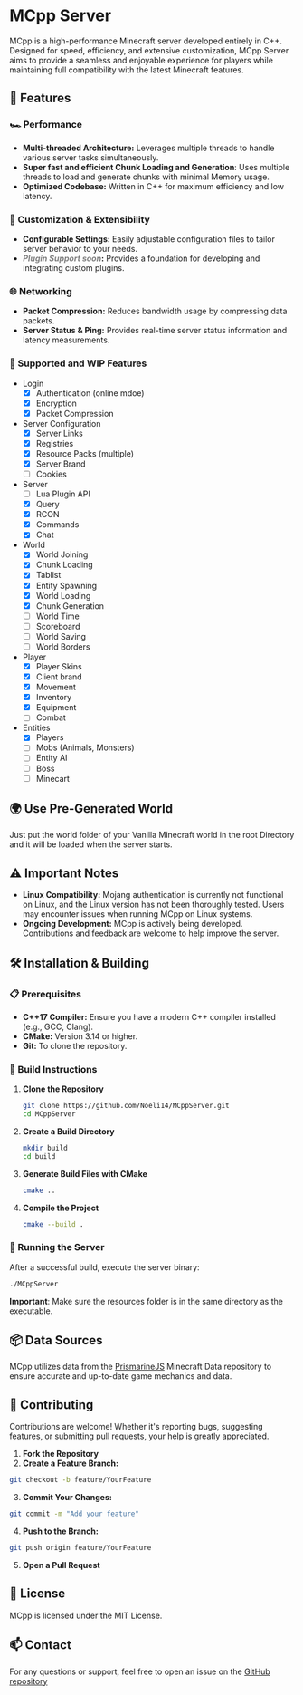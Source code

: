 # MCpp Server

MCpp is a high-performance Minecraft server developed entirely in C++. Designed for speed, efficiency, and extensive customization, MCpp Server aims to provide a seamless and enjoyable experience for players while maintaining full compatibility with the latest Minecraft features.

## 🚀 Features

### 🏎️ Performance
- **Multi-threaded Architecture:** Leverages multiple threads to handle various server tasks simultaneously.
- **Super fast and efficient Chunk Loading and Generation**: Uses multiple threads to load and generate chunks with minimal Memory usage.
- **Optimized Codebase:** Written in C++ for maximum efficiency and low latency.

### 🔧 Customization & Extensibility
- **Configurable Settings:** Easily adjustable configuration files to tailor server behavior to your needs.
- **<span style="color:gray">*Plugin Support soon*</span>:** Provides a foundation for developing and integrating custom plugins.

### 🌐 Networking
- **Packet Compression:** Reduces bandwidth usage by compressing data packets.
- **Server Status & Ping:** Provides real-time server status information and latency measurements.

### 🧩 Supported and WIP Features
- Login
    - [x] Authentication (online mdoe)
    - [x] Encryption
    - [x] Packet Compression
- Server Configuration
    - [x] Server Links
    - [x] Registries
    - [x] Resource Packs (multiple)
    - [x] Server Brand
    - [ ] Cookies
- Server
    - [ ] Lua Plugin API
    - [x] Query
    - [x] RCON
    - [x] Commands
    - [x] Chat
- World
    - [x] World Joining
    - [x] Chunk Loading
    - [x] Tablist
    - [x] Entity Spawning
    - [x] World Loading
    - [x] Chunk Generation
    - [ ] World Time
    - [ ] Scoreboard
    - [ ] World Saving
    - [ ] World Borders
- Player
    - [x] Player Skins
    - [x] Client brand
    - [x] Movement
    - [x] Inventory
    - [x] Equipment
    - [ ] Combat
- Entities
    - [x] Players
    - [ ] Mobs (Animals, Monsters)
    - [ ] Entity AI
    - [ ] Boss
    - [ ] Minecart

## 🌍 Use Pre-Generated World
Just put the world folder of your Vanilla Minecraft world in the root Directory and it will be loaded when the server starts.

## ⚠️ Important Notes
- **Linux Compatibility:** Mojang authentication is currently not functional on Linux, and the Linux version has not been thoroughly tested. Users may encounter issues when running MCpp on Linux systems.
- **Ongoing Development:** MCpp is actively being developed. Contributions and feedback are welcome to help improve the server.

## 🛠️ Installation & Building

### 📋 Prerequisites
- **C++17 Compiler:** Ensure you have a modern C++ compiler installed (e.g., GCC, Clang).
- **CMake:** Version 3.14 or higher.
- **Git:** To clone the repository.

### 🔧 Build Instructions

1. **Clone the Repository**
    ```bash
    git clone https://github.com/Noeli14/MCppServer.git
    cd MCppServer
    ```

2. **Create a Build Directory**
    ```bash
    mkdir build
    cd build
    ```

3. **Generate Build Files with CMake**
    ```bash
    cmake ..
    ```

4. **Compile the Project**
    ```bash
    cmake --build .
    ```

### 🚀 Running the Server
After a successful build, execute the server binary:
```bash
./MCppServer
   ```
**Important**: Make sure the resources folder is in the same directory as the executable.

## 📦 Data Sources
MCpp utilizes data from the [PrismarineJS](https://github.com/PrismarineJS/minecraft-data) Minecraft Data repository to ensure accurate and up-to-date game mechanics and data.

## 🤝 Contributing
Contributions are welcome! Whether it's reporting bugs, suggesting features, or submitting pull requests, your help is greatly appreciated.
1. **Fork the Repository**
2. **Create a Feature Branch:**
 ```bash
git checkout -b feature/YourFeature
   ```
3. **Commit Your Changes:**
 ```bash
git commit -m "Add your feature"
   ```
4. **Push to the Branch:**
 ```bash
git push origin feature/YourFeature
   ```
5. **Open a Pull Request**

## 📄 License
MCpp is licensed under the MIT License.

## 📫 Contact
For any questions or support, feel free to open an issue on the [GitHub repository](https://github.com/Noeli14/MCppServer)
